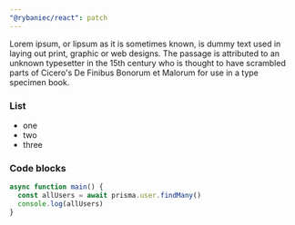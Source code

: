 ```yaml
---
"@rybaniec/react": patch
---
```


Lorem ipsum, or lipsum as it is sometimes known, is dummy text used in laying out print, graphic or web designs. The passage is attributed to an unknown typesetter in the 15th century who is thought to have scrambled parts of Cicero's De Finibus Bonorum et Malorum for use in a type specimen book.


### List
  - one 
  - two
  - three

### Code blocks

```js
async function main() {
  const allUsers = await prisma.user.findMany()
  console.log(allUsers)
}
```
